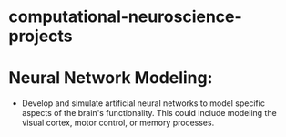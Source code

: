 # computational-neuroscience-projects

# Neural Network Modeling:
 - Develop and simulate artificial neural networks to model specific aspects of the brain's functionality. This could include modeling the visual cortex, motor control, or memory processes.
